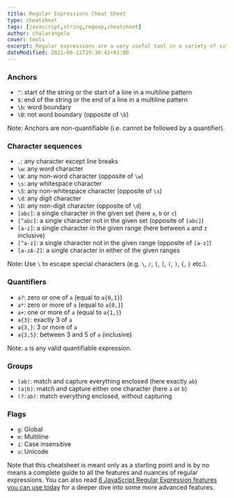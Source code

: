 ```yaml
---
title: Regular Expressions Cheat Sheet
type: cheatsheet
tags: [javascript,string,regexp,cheatsheet]
author: chalarangelo
cover: tools
excerpt: Regular expressions are a very useful tool in a variety of situations. Save this cheatsheet for any time you need to look up their syntax and speed up your development.
dateModified: 2021-06-12T19:30:41+03:00
---
```


### Anchors

- `^`: start of the string or the start of a line in a multiline pattern
- `$`: end of the string or the end of a line in a multiline pattern
- `\b`: word boundary
- `\B`: not word boundary (opposite of `\b`)

Note: Anchors are non-quantifiable (i.e. cannot be followed by a quantifier).

### Character sequences

- `.`: any character except line breaks
- `\w`: any word character
- `\W`: any non-word character (opposite of `\w`)
- `\s`: any whitespace character
- `\S`: any non-whitespace character (opposite of `\s`)
- `\d`: any digit character
- `\D`: any non-digit character (opposite of `\d`)
- `[abc]`: a single character in the given set (here `a`, `b` or `c`)
- `[^abc]`: a single character not in the given set (opposite of `[abc]`)
- `[a-z]`: a single character in the given range (here between `a` and `z` inclusive)
- `[^a-z]`: a single character not in the given range (opposite of `[a-z]`)
- `[a-zA-Z]`: a single character in either of the given ranges

Note: Use `\` to escape special characters (e.g. `\`, `/`, `[`, `]`, `(`, `)`, `{`, `}` etc.).

### Quantifiers

- `a?`: zero or one of `a` (equal to `a{0,1}`)
- `a*`: zero or more of `a` (equal to `a{0,}`)
- `a+`: one or more of `a` (equal to `a{1,}`)
- `a{3}`: exactly 3 of `a`
- `a{3,}`: 3 or more of `a`
- `a{3,5}`: between 3 and 5 of `a` (inclusive)

Note: `a` is any valid quantifiable expression.

### Groups

- `(ab)`: match and capture everything enclosed (here exactly `ab`)
- `(a|b)`: match and capture either one character (here `a` or `b`)
- `(?:ab)`: match everything enclosed, without capturing

### Flags

- `g`: Global
- `m`: Multiline
- `i`: Case insensitive
- `u`: Unicode

Note that this cheatsheet is meant only as a starting point and is by no means a complete guide to all the features and nuances of regular expressions. You can also read [6 JavaScript Regular Expression features you can use today](/blog/s/6-javascript-regexp-tricks) for a deeper dive into some more advanced features.
